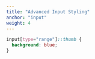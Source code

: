 ```yaml
---
title: "Advanced Input Styling"
anchor: "input"
weight: 4
---
```

```css
input[type="range"]::thumb {
  background: blue;
}
```
